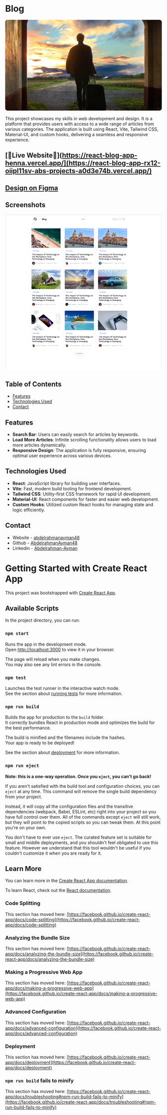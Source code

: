 # Blog

  <img  src="src/assets/Image.png" alt="Home">

This project showcases my skills in web development and design. It is a platform that provides users with access to a wide range of articles from various categories. The application is built using React, Vite, Tailwind CSS, Material-UI, and custom hooks, delivering a seamless and responsive experience.

## [🌟Live Website🌟](https://react-blog-app-henna.vercel.app/](https://react-blog-app-rx12-oiipl11sv-abs-projects-a0d3e74b.vercel.app/)

##  [ Design on Figma ](https://www.figma.com/file/Pz9qMF1LLYVwvrbCRixGv1/Almdrasa-blog-ui?type=design&node-id=1-2&mode=design&t=q1hE1xSiE6pNRrDP-0)



## Screenshots
  <img  src="https://github.com/MMansy19/Blog/blob/main/src/assets/1.png" alt="Home">

  
## Table of Contents

- [Features](#features)
- [Technologies Used](#technologies-used)
- [Contact](#contact)

## Features

- **Search Bar**: Users can easily search for articles by keywords.
- **Load More Articles**: Infinite scrolling functionality allows users to load more articles dynamically.
- **Responsive Design**: The application is fully responsive, ensuring optimal user experience across various devices.

## Technologies Used

- **React**: JavaScript library for building user interfaces.
- **Vite**: Fast, modern build tooling for frontend development.
- **Tailwind CSS**: Utility-first CSS framework for rapid UI development.
- **Material-UI**: React components for faster and easier web development.
- **Custom Hooks**: Utilized custom React hooks for managing state and logic efficiently.


## Contact

- Website - [abdelrahmanayman48](https://)
- Github - [AbdelrahmanAyman48](https://github.com/AbdelrahmanAyman48/calculator-web-app)
- Linkedin - [Abdelrahman-Ayman](https://www.linkedin.com/in/abdelrahman-ayman-290674252/)

# Getting Started with Create React App

This project was bootstrapped with [Create React App](https://github.com/facebook/create-react-app).

## Available Scripts

In the project directory, you can run:

### `npm start`

Runs the app in the development mode.\
Open [http://localhost:3000](http://localhost:3000) to view it in your browser.

The page will reload when you make changes.\
You may also see any lint errors in the console.

### `npm test`

Launches the test runner in the interactive watch mode.\
See the section about [running tests](https://facebook.github.io/create-react-app/docs/running-tests) for more information.

### `npm run build`

Builds the app for production to the `build` folder.\
It correctly bundles React in production mode and optimizes the build for the best performance.

The build is minified and the filenames include the hashes.\
Your app is ready to be deployed!

See the section about [deployment](https://facebook.github.io/create-react-app/docs/deployment) for more information.

### `npm run eject`

**Note: this is a one-way operation. Once you `eject`, you can't go back!**

If you aren't satisfied with the build tool and configuration choices, you can `eject` at any time. This command will remove the single build dependency from your project.

Instead, it will copy all the configuration files and the transitive dependencies (webpack, Babel, ESLint, etc) right into your project so you have full control over them. All of the commands except `eject` will still work, but they will point to the copied scripts so you can tweak them. At this point you're on your own.

You don't have to ever use `eject`. The curated feature set is suitable for small and middle deployments, and you shouldn't feel obligated to use this feature. However we understand that this tool wouldn't be useful if you couldn't customize it when you are ready for it.

## Learn More

You can learn more in the [Create React App documentation](https://facebook.github.io/create-react-app/docs/getting-started).

To learn React, check out the [React documentation](https://reactjs.org/).

### Code Splitting

This section has moved here: [https://facebook.github.io/create-react-app/docs/code-splitting](https://facebook.github.io/create-react-app/docs/code-splitting)

### Analyzing the Bundle Size

This section has moved here: [https://facebook.github.io/create-react-app/docs/analyzing-the-bundle-size](https://facebook.github.io/create-react-app/docs/analyzing-the-bundle-size)

### Making a Progressive Web App

This section has moved here: [https://facebook.github.io/create-react-app/docs/making-a-progressive-web-app](https://facebook.github.io/create-react-app/docs/making-a-progressive-web-app)

### Advanced Configuration

This section has moved here: [https://facebook.github.io/create-react-app/docs/advanced-configuration](https://facebook.github.io/create-react-app/docs/advanced-configuration)

### Deployment

This section has moved here: [https://facebook.github.io/create-react-app/docs/deployment](https://facebook.github.io/create-react-app/docs/deployment)

### `npm run build` fails to minify

This section has moved here: [https://facebook.github.io/create-react-app/docs/troubleshooting#npm-run-build-fails-to-minify](https://facebook.github.io/create-react-app/docs/troubleshooting#npm-run-build-fails-to-minify)
